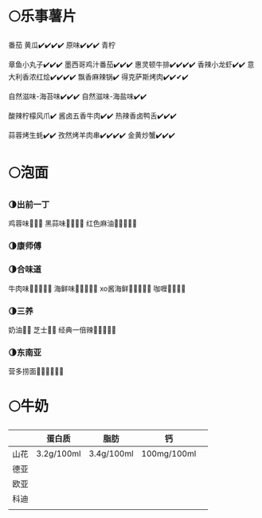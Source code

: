 # 🌕乐事薯片
番茄
黄瓜✔️✔️✔️✔️
原味✔️✔️✔️
青柠

章鱼小丸子✔️✔️✔️
墨西哥鸡汁番茄✔️✔️✔️
惠灵顿牛排✔️✔️✔️✔️
香辣小龙虾✔️✔️
意大利香浓红烩✔️✔️✔️✔️
飘香麻辣锅✔️
得克萨斯烤肉️✔️✔️✔✔️

自然滋味-海苔味✔️✔️✔️
自然滋味-海盐味✔️✔️

酸辣柠檬风爪✔️
酱卤五香牛肉✔️✔️
热辣香卤鸭舌✔️✔️✔️

蒜蓉烤生蚝✔️✔️
孜然烤羊肉串✔️✔️✔️✔️
金黄炒蟹✔️✔️✔️

# 🌕泡面
### 🌗出前一丁
鸡蓉味🦴🦴🦴
黑蒜味🦴🦴🦴🦴
红色麻油🦴🦴🦴🦴🦴
### 🌗康师傅
### 🌗合味道
牛肉味🦴🦴🦴🦴🦴
海鲜味🦴🦴🦴🦴🦴
xo酱海鲜🦴🦴🦴🦴🦴
咖喱🦴🦴🦴🦴
### 🌗三养
奶油🦴🦴
芝士🦴🦴
经典一倍辣🦴🦴🦴🦴🦴
### 🌗东南亚
营多捞面🦴🦴🦴🦴🦴🦴
# 🌕牛奶
|  |蛋白质|脂肪|钙|  |
|:-:|:-:|:-:|:-:|:-:|
|山花|3.2g/100ml|3.4g/100ml|100mg/100ml|  |
|德亚|  |  |  |  |
|欧亚|  |  |  |  |
|科迪|  |  |  |  |
|  |  |  |  |  |
